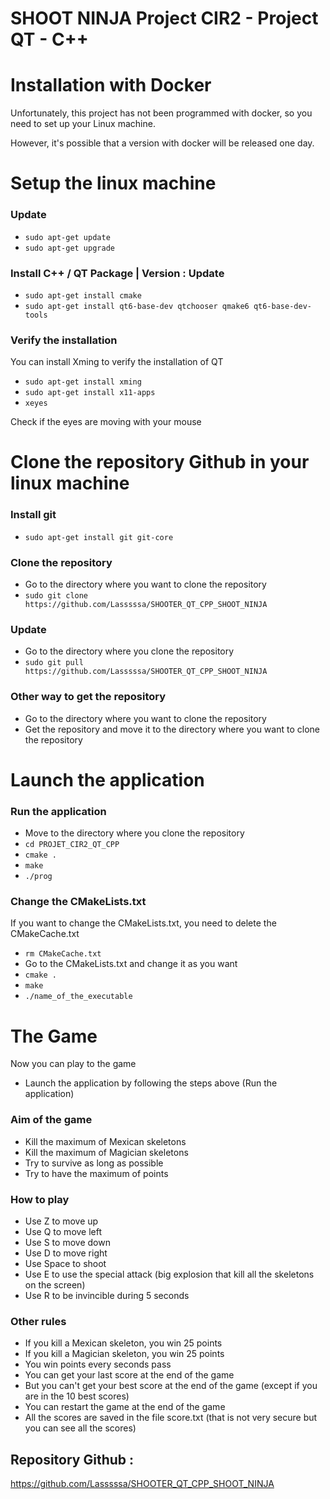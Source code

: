 # SHOOT NINJA Project CIR2 - Project QT - C++

# Installation with Docker
Unfortunately, this project has not been programmed with docker, so you need to set up your Linux machine.

However, it's possible that a version with docker will be released one day.

# Setup the linux machine

### Update
- `sudo apt-get update`
- `sudo apt-get upgrade`

### Install C++ / QT Package | Version : Update
- `sudo apt-get install cmake`
- `sudo apt-get install qt6-base-dev qtchooser qmake6 qt6-base-dev-tools`

### Verify the installation
You can install Xming to verify the installation of QT
- `sudo apt-get install xming`
- `sudo apt-get install x11-apps`
- `xeyes`

Check if the eyes are moving with your mouse

# Clone the repository Github in your linux machine
### Install git
- `sudo apt-get install git git-core`
### Clone the repository
- Go to the directory where you want to clone the repository
- `sudo git clone https://github.com/Lasssssa/SHOOTER_QT_CPP_SHOOT_NINJA`

### Update
- Go to the directory where you clone the repository
- `sudo git pull https://github.com/Lasssssa/SHOOTER_QT_CPP_SHOOT_NINJA`

### Other way to get the repository
- Go to the directory where you want to clone the repository
- Get the repository and move it to the directory where you want to clone the repository

# Launch the application

### Run the application
- Move to the directory where you clone the repository
- `cd PROJET_CIR2_QT_CPP`
- `cmake .`
- `make`
- `./prog`

### Change the CMakeLists.txt
If you want to change the CMakeLists.txt, you need to delete the CMakeCache.txt
- `rm CMakeCache.txt`
- Go to the CMakeLists.txt and change it as you want
- `cmake .`
- `make`
- `./name_of_the_executable`

# The Game
Now you can play to the game
- Launch the application by following the steps above (Run the application)

### Aim of the game
- Kill the maximum of Mexican skeletons
- Kill the maximum of Magician skeletons
- Try to survive as long as possible
- Try to have the maximum of points

### How to play
- Use Z to move up
- Use Q to move left
- Use S to move down
- Use D to move right
- Use Space to shoot
- Use E to use the special attack (big explosion that kill all the skeletons on the screen)
- Use R to be invincible during 5 seconds

### Other rules
- If you kill a Mexican skeleton, you win 25 points
- If you kill a Magician skeleton, you win 25 points
- You win points every seconds pass
- You can get your last score at the end of the game
- But you can't get your best score at the end of the game (except if you are in the 10 best scores)
- You can restart the game at the end of the game
- All the scores are saved in the file score.txt (that is not very secure but you can see all the scores)


## Repository Github :
https://github.com/Lasssssa/SHOOTER_QT_CPP_SHOOT_NINJA